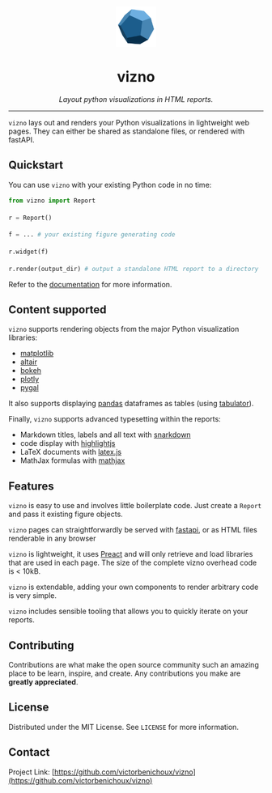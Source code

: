 <p align="center">
  <a href="https://github.com/victorbenichoux/vizno">
    <img src="./.github/resources/vizno.svg" alt="Logo" width="80" height="80">
  </a>
</p>
<h1 align="center"> vizno </h1>
<p align="center">
  <em>Layout python visualizations in HTML reports.</em>
</p>
    
---

`vizno` lays out and renders your Python visualizations in lightweight web pages. They can either be shared as standalone files, or rendered with fastAPI.

## Quickstart

You can use `vizno` with your existing Python code in no time:

```python
from vizno import Report

r = Report()

f = ... # your existing figure generating code

r.widget(f)

r.render(output_dir) # output a standalone HTML report to a directory
```

Refer to the [documentation](https://victorbenichoux.github.io/vizno/) for more information.

## Content supported

`vizno` supports rendering objects from the major Python visualization libraries:

- [matplotlib](https://matplotlib.org/)
- [altair](https://altair-viz.github.io/)
- [bokeh](https://docs.bokeh.org/en/latest/index.html#)
- [plotly](https://github.com/plotly/plotly.py)
- [pygal](http://www.pygal.org/en/stable/)

It also supports displaying [pandas]() dataframes as tables (using [tabulator](http://tabulator.info/)).

Finally, `vizno` supports advanced typesetting within the reports:

- Markdown titles, labels and all text with [snarkdown](https://github.com/developit/snarkdown)
- code display with [highlightjs](https://highlightjs.org/)
- LaTeX documents with [latex.js](https://latex.js.org/)
- MathJax formulas with [mathjax](https://www.mathjax.org/)

## Features

`vizno` is easy to use and involves little boilerplate code. Just create a `Report` and pass it existing figure objects.

`vizno` pages can straightforwardly be served with [fastapi](), or as HTML files renderable in any browser

`vizno` is lightweight, it uses [Preact]() and will only retrieve and load libraries that are used in each page. The size of the complete vizno overhead code is < 10kB.

`vizno` is extendable, adding your own components to render arbitrary code is very simple.

`vizno` includes sensible tooling that allows you to quickly iterate on your reports.

## Contributing

Contributions are what make the open source community such an amazing place to be learn, inspire, and create. Any contributions you make are **greatly appreciated**.

## License

Distributed under the MIT License. See `LICENSE` for more information.

## Contact

Project Link: [https://github.com/victorbenichoux/vizno](https://github.com/victorbenichoux/vizno)

<!-- MARKDOWN LINKS & IMAGES -->
<!-- https://www.markdownguide.org/basic-syntax/#reference-style-links -->

[contributors-shield]: https://img.shields.io/github/contributors/victorbenichoux/repo.svg?style=for-the-badge
[contributors-url]: https://github.com/victorbenichoux/repo/graphs/contributors
[forks-shield]: https://img.shields.io/github/forks/victorbenichoux/repo.svg?style=for-the-badge
[forks-url]: https://github.com/victorbenichoux/repo/network/members
[stars-shield]: https://img.shields.io/github/stars/victorbenichoux/repo.svg?style=for-the-badge
[stars-url]: https://github.com/victorbenichoux/repo/stargazers
[issues-shield]: https://img.shields.io/github/issues/victorbenichoux/repo.svg?style=for-the-badge
[issues-url]: https://github.com/victorbenichoux/repo/issues
[license-shield]: https://img.shields.io/github/license/victorbenichoux/repo.svg?style=for-the-badge
[license-url]: https://github.com/victorbenichoux/repo/blob/master/LICENSE.txt
